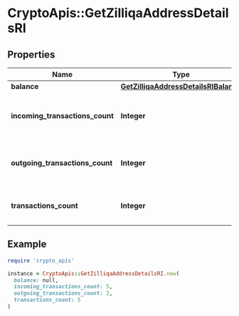 # CryptoApis::GetZilliqaAddressDetailsRI

## Properties

| Name | Type | Description | Notes |
| ---- | ---- | ----------- | ----- |
| **balance** | [**GetZilliqaAddressDetailsRIBalance**](GetZilliqaAddressDetailsRIBalance.md) |  |  |
| **incoming_transactions_count** | **Integer** | Defines the received transaction count to the address. |  |
| **outgoing_transactions_count** | **Integer** | Defines the sent transaction count from the address. |  |
| **transactions_count** | **Integer** | Defines the entire count of the transactions. |  |

## Example

```ruby
require 'crypto_apis'

instance = CryptoApis::GetZilliqaAddressDetailsRI.new(
  balance: null,
  incoming_transactions_count: 5,
  outgoing_transactions_count: 2,
  transactions_count: 5
)
```

